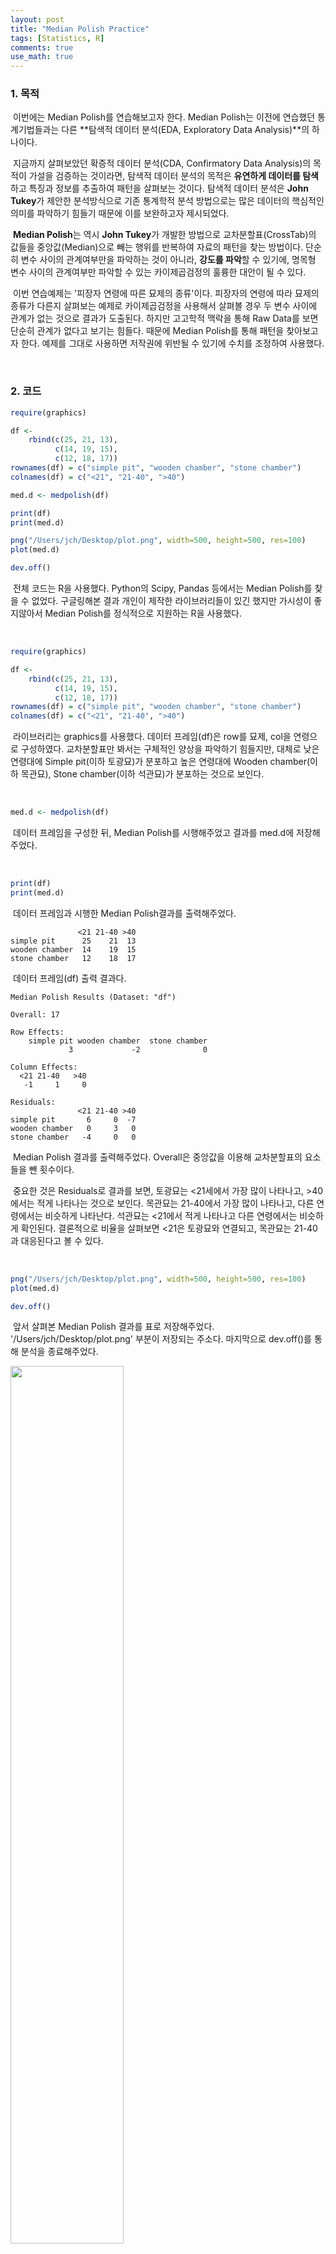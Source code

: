```yaml
---
layout: post
title: "Median Polish Practice"
tags: [Statistics, R]
comments: true
use_math: true
---
```


### 1. 목적

​	이번에는 Median Polish를 연습해보고자 한다. Median Polish는 이전에 연습했던 통계기법들과는 다른 **탐색적 데이터 분석(EDA, Exploratory Data Analysis)**의 하나이다.

​	지금까지 살펴보았던 확증적 데이터 분석(CDA, Confirmatory Data Analysis)의 목적이 가설을 검증하는 것이라면, 탐색적 데이터 분석의 목적은 **유연하게 데이터를 탐색**하고 특징과 정보를 추출하여 패턴을 살펴보는 것이다. 탐색적 데이터 분석은 **John Tukey**가 제안한 분석방식으로 기존 통계학적 분석 방법으로는 많은 데이터의 핵심적인 의미를 파악하기 힘들기 때문에 이를 보완하고자 제시되었다.

​	**Median Polish**는 역시 **John Tukey**가 개발한 방법으로 교차분할표(CrossTab)의 값들을 중앙값(Median)으로 빼는 행위를 반복하여 자료의 패턴을 찾는 방법이다. 단순히 변수 사이의 관계여부만을 파악하는 것이 아니라, **강도를 파악**할 수 있기에, 명목형 변수 사이의 관계여부만 파악할 수 있는 카이제곱검정의 훌륭한 대안이 될 수 있다.

​	이번 연습예제는 '피장자 연령에 따른 묘제의 종류'이다. 피장자의 연령에 따라 묘제의 종류가 다른지 살펴보는 예제로 카이제곱검정을 사용해서 살펴볼 경우 두 변수 사이에 관계가 없는 것으로 결과가 도출된다. 하지만 고고학적 맥락을 통해 Raw Data를 보면 단순히 관계가 없다고 보기는 힘들다. 때문에 Median Polish를 통해 패턴을 찾아보고자 한다. 예제를 그대로 사용하면 저작권에 위반될 수 있기에 수치를 조정하여 사용했다.

<br>

### 2. 코드

```R
require(graphics)

df <-
    rbind(c(25, 21, 13),
          c(14, 19, 15),
          c(12, 18, 17))
rownames(df) = c("simple pit", "wooden chamber", "stone chamber")
colnames(df) = c("<21", "21-40", ">40")

med.d <- medpolish(df)

print(df)
print(med.d)

png("/Users/jch/Desktop/plot.png", width=500, height=500, res=100)
plot(med.d)

dev.off()
```

​	전체 코드는 R을 사용했다. Python의 Scipy, Pandas 등에서는 Median Polish를 찾을 수 없었다. 구글링해본 결과 개인이 제작한 라이브러리들이 있긴 했지만 가시성이 좋지않아서 Median Polish를 정식적으로 지원하는 R을 사용했다.

<br>

```R
require(graphics)

df <-
    rbind(c(25, 21, 13),
          c(14, 19, 15),
          c(12, 18, 17))
rownames(df) = c("simple pit", "wooden chamber", "stone chamber")
colnames(df) = c("<21", "21-40", ">40")
```

​	라이브러리는 graphics를 사용했다. 데이터 프레임(df)은 row를 묘제, col을 연령으로 구성하였다. 교차분할표만 봐서는 구체적인 양상을 파악하기 힘들지만, 대체로 낮은 연령대에 Simple pit(이하 토광묘)가 분포하고 높은 연령대에 Wooden chamber(이하 목관묘), Stone chamber(이하 석관묘)가 분포하는 것으로 보인다.

<br>

```R
med.d <- medpolish(df)
```

​	데이터 프레임을 구성한 뒤, Median Polish를 시행해주었고 결과를 med.d에 저장해주었다.

<br>

```R
print(df)
print(med.d)
```

​	데이터 프레임과 시행한 Median Polish결과를 출력해주었다. 

```
               <21 21-40 >40
simple pit      25    21  13
wooden chamber  14    19  15
stone chamber   12    18  17
```

​	데이터 프레임(df) 출력 결과다.

```
Median Polish Results (Dataset: "df")

Overall: 17

Row Effects:
    simple pit wooden chamber  stone chamber 
             3             -2              0 

Column Effects:
  <21 21-40   >40 
   -1     1     0 

Residuals:
               <21 21-40 >40
simple pit       6     0  -7
wooden chamber   0     3   0
stone chamber   -4     0   0
```

​	Median Polish 결과를 출력해주었다. Overall은 중앙값을 이용해 교차분할표의 요소들을 뺀 횟수이다.

​	중요한 것은 Residuals로 결과를 보면, 토광묘는 <21세에서 가장 많이 나타나고, >40에서는 적게 나타나는 것으로 보인다. 목관묘는 21-40에서 가장 많이 나타나고, 다른 연령에서는 비슷하게 나타난다. 석관묘는 <21에서 적게 나타나고 다른 연령에서는 비슷하게 확인된다. 결론적으로 비율을 살펴보면 <21은 토광묘와 연결되고, 목관묘는 21-40과 대응된다고 볼 수 있다.

<br>

```R
png("/Users/jch/Desktop/plot.png", width=500, height=500, res=100)
plot(med.d)

dev.off()
```

​	앞서 살펴본 Median Polish 결과를 표로 저장해주었다. '/Users/jch/Desktop/plot.png' 부분이 저장되는 주소다. 마지막으로 dev.off()를 통해 분석을 종료해주었다.

<img src="https://github.com/ChanToRe/Project/blob/master/archaeology&statistics/Median%20Polish/plot.png?raw=true" width="60%" height="60%"/>

​	표는 Residuals가 축약되어있다. 살펴보면 (0, 0)에 보이는 점들은 Residuals에서 0의 값을 가진 것들이고 다른 값들은 각각 도표 위에 정상적으로 배치되어있다.

<br>

### 3. 고찰

​	Median Polish를 비롯한 탐색적 데이터 분석은 정확한 수치화를 하기 어렵다는 단점이 있지만, 고고학적 맥락을 기반으로 자료의 양상을 파악해야하는 고고학의 특성상 정확한 수치화를 요구하는 작업은 그렇게 많지 않다. 때문에 탐색적 데이터 분석은 고고학에서 활용하기 굉장히 용이할 것이다.

​	탐색적 데이터 분석이 고고학에서 아무리 용이해도 기법들의 원리와 장단점을 알지 못한다면 사용할 수 없거나 필연적으로 잘못된 결과를 도출할 수밖에 없다. 때문에 기법들에 대한 정확한 이해를 위해 계속 탐구하는 자세가 갖추도록 노력해야할 것이다.

<br>

